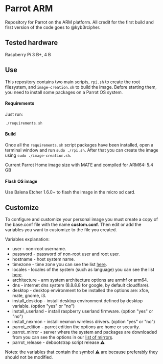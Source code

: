 # Parrot ARM

Repository for Parrot on the ARM platform. All credit for the first build and first version of the code goes to @kyb3rcipher. 

## Tested hardware

Raspberry Pi 3 B+, 4 B 

## Use

This repository contains two main scripts, `rpi.sh` to create the root filesystem, and `image-creation.sh` to build the image. Before starting them, you need to install some packages on a Parrot OS system. 

#### Requirements
Just run:

    ./requirements.sh

#### Build

Once all the `requirements.sh` script packages have been installed, open a terminal window and run `sudo ./rpi.sh`. After that you can create the image using `sudo ./image-creation.sh`. 

Current Parrot Home image size with MATE and compiled for ARM64: 5.4 GB

#### Flash OS image

Use Balena Etcher 1.6.0+ to flash the image in the micro sd card. 


## Customize

To configure and customize your personal image you must create a copy of the base.conf file with the name **custom.conf**. Then edit or add the variables you want to customize to the file you created.

Variables explanation:

- user - non-root username.
- password - password of non-root user and root user.
- hostname - host system name.
- timezone - time zone you can see the list [here](https://en.wikipedia.org/wiki/List_of_tz_database_time_zones#List).
- locales - locales of the system (such as language) you can see the list [here](https://docs.moodle.org/dev/Table_of_locales#Table).
- architecture - arm system architecture options are armhf or arm64.
- dns - internet dns system (8.8.8.8 for google, by default cloudflare).
- desktop - desktop environment to be installed the options are: xfce, mate, gnome, i3. 
- install_desktop - install desktop environment defined by desktop variable. (option "yes" or "no")
- install_userland - install raspberry userland firmware. (option "yes" or "no")
- install_nexmon - install nexmon wireless drivers. (option "yes" or "no")
- parrot_edition - parrot edition the options are home or security.
- parrot_mirror - server where the system and packages are downloaded from you can see the options in our [list of mirrors](https://parrotsec.org/docs/mirrors-list.html#other-mirrors-for-manual-configuration).
- parrot_release - debootstrap script release ⚠️

Notes: the variables that contain the symbol ⚠️ are because preferably they should not be modified.
